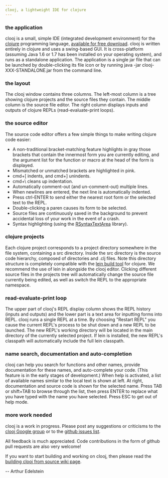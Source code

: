 ```yaml
---
clooj, a lightweight IDE for clojure
---
```


### the application
clooj is a small, simple IDE (integrated development environment) for the
[clojure](http://clojure.org) programming language, [available for free
download](http://www.mediafire.com/?kxa2an0k0ings). clooj is written entirely in
clojure and uses a swing-based GUI. It is cross-platform (assuming Java 1.6 or
1.7 has been installed on your operating system), and runs as a standalone
application. The application is a single jar file that can be launched by
double-clicking its file icon or by running java -jar clooj-XXX-STANDALONE.jar
from the command line.

### the layout
The clooj window contains three columns. The left-most column is a tree showing clojure projects and the source files they contain. The middle column is the source file editor. The right column displays inputs and outputs of clojure REPLs (read-evaluate-print loops).

### the source editor
The source code editor offers a few simple things to make writing clojure code easier:

 *  A non-traditional bracket-matching feature highlights in gray those brackets that contain the innermost form you are currently editing, and the argument list for the function or macro at the head of the form is displayed.
 *  Mismatched or unmatched brackets are highlighted in pink.
 *  cmd+[ indents, and cmd+] unindents.
 *  cmd+\ cleans up indentation.
 *  Automatically comment-out (and un-comment-out) multiple lines.
 *  When newlines are entered, the next line is automatically indented. 
 *  Press ctrl-ENTER to send either the nearest root form or the selected text to the REPL.
 *  Double-clicking a paren causes its form to be selected.
 *  Source files are continuously saved in the background to prevent accidental loss of your work in the event of a crash.
 *  Syntax highlighting (using the [RSyntaxTextArea](http://fifesoft.com/rsyntaxtextarea/) library).

### clojure projects
Each clojure project corresponds to a project directory somewhere in the file
system, containing a src directory. Inside the src directory is the source code
hierarchy, composed of directories and .clj files. Note this directory structure
is completely compatible with the [lein build tool](http://leiningen.org/) for
clojure. We recommend the use of lein in alongside the clooj editor. Clicking
different source files in the projects tree will automatically change the source
file currently being edited, as well as switch the REPL to the appropriate
namespace.

### read-evaluate-print loop
The upper part of clooj's REPL display column shows the REPL history (inputs and
outputs) and the lower part is a text area for inputting forms into REPL. clooj
runs a single REPL at a time. By choosing "Restart REPL" you cause the current
REPL's process to be shut down and a new REPL to be launched. The new REPL's
working directory will be located in the main directory of the currently
selected project. If lein is installed, the new REPL's classpath will
automatically include the full lein classpath.

### name search, documentation and auto-completion
clooj can help you search for functions and other names, provide documentation
for these names, and auto-complete your code. (This feature is in the early
stages of development.) When help is activated, a list of available names
similar to the local text is shown at left. At right, documentation and source
code is shown for the selected name. Press TAB or shift+TAB to browse through
the list, then press ENTER to replace what you have typed with the name you have
selected. Press ESC to get out of help mode.

### more work needed
clooj is a work in progress. Please post any suggestions or criticisms to the [clooj Google group](http://groups.google.com/group/clooj) or to the [github issues list](https://github.com/arthuredelstein/clooj/issues).

All feedback is much appreciated. Code contributions in the form of github pull requests are also very welcome!

If you want to start building and working on clooj, then please read the [building clooj from source wiki
page](https://github.com/arthuredelstein/clooj/wiki/Building-clooj).

-- Arthur Edelstein

